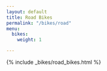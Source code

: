 ```yaml
---
layout: default
title: Road Bikes
permalink: "/bikes/road"
menu:
  bikes:
    weight: 1

---
```

{% include _bikes/road_bikes.html %}
